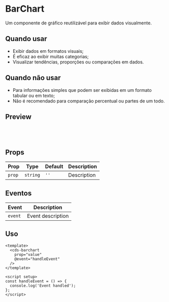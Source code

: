 # BarChart

Um componente de gráfico reutilizável para exibir dados visualmente.

## Quando usar

- Exibir dados em formatos visuais;
- É eficaz ao exibir muitas categorias;
- Visualizar tendências, proporções ou comparações em dados.

## Quando não usar

- Para informações simples que podem ser exibidas em um formato tabular ou em texto;
- Não é recomendado para comparação percentual ou partes de um todo.

## Preview

<script setup>
import BarChart from '@/components/BarChart.vue';

const handleClick = () => {
  console.log('Component interaction');
};
</script>

<div class="demo-container">
  <BarChart />
</div>

## Props

| Prop | Type | Default | Description |
|------|------|---------|-------------|
| `prop` | `string` | `''` | Description |

## Eventos

| Event | Description |
|-------|-------------|
| `event` | Event description |

## Uso

```vue
<template>
  <cds-barchart
    prop="value"
    @event="handleEvent"
  />
</template>

<script setup>
const handleEvent = () => {
  console.log('Event handled');
};
</script>
```

<style scoped>
.demo-container {
  padding: 20px;
  border: 1px solid var(--vp-c-border);
  border-radius: 8px;
  margin: 16px 0;
}
</style>